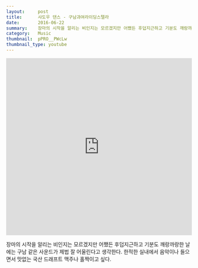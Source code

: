 ```yaml
---
layout:     post
title:      샤도우 댄스 - 구남과여라이딩스텔라
date:       2016-06-22
summary:    장마의 시작을 알리는 비인지는 모르겠지만 어쨌든 후덥지근하고 기분도 깨랑까랑한 날에는 구남 같은 사운드가 제법 잘 어울린다고 생각한다. 한적한 실내에서 음악이나 들으면서 맛없는 국산 드래프트 맥주나 홀짝이고 싶다.
category:	Music
thumbnail:	pPRO__PWcLw
thumbnail_type: youtube
---
```


<iframe width="100%" height="480" src="https://www.youtube.com/embed/pPRO__PWcLw" frameborder="0" allowfullscreen=""></iframe>

장마의 시작을 알리는 비인지는 모르겠지만 어쨌든 후덥지근하고 기분도 깨랑까랑한 날에는 구남 같은 사운드가 제법 잘 어울린다고 생각한다. 한적한 실내에서 음악이나 들으면서 맛없는 국산 드래프트 맥주나 홀짝이고 싶다.
